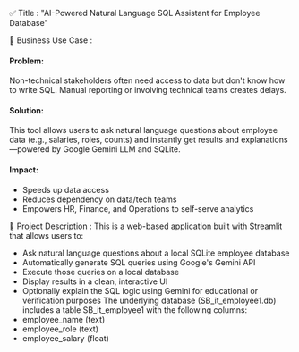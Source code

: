✅ Title : 
"AI-Powered Natural Language SQL Assistant for Employee Database"


💼 Business Use Case :
#### Problem:
Non-technical stakeholders often need access to data but don't know how to write SQL. Manual reporting or involving technical teams creates delays.
#### Solution:
This tool allows users to ask natural language questions about employee data (e.g., salaries, roles, counts) and instantly get results and explanations—powered by Google Gemini LLM and SQLite.
#### Impact:
* Speeds up data access
* Reduces dependency on data/tech teams
* Empowers HR, Finance, and Operations to self-serve analytics
  

🧾 Project Description :
This is a web-based application built with Streamlit that allows users to:
* Ask natural language questions about a local SQLite employee database
* Automatically generate SQL queries using Google's Gemini API
* Execute those queries on a local database
* Display results in a clean, interactive UI
* Optionally explain the SQL logic using Gemini for educational or verification purposes
The underlying database (SB_it_employee1.db) includes a table SB_it_employee1 with the following columns:
* employee_name (text)
* employee_role (text)
* employee_salary (float)


























